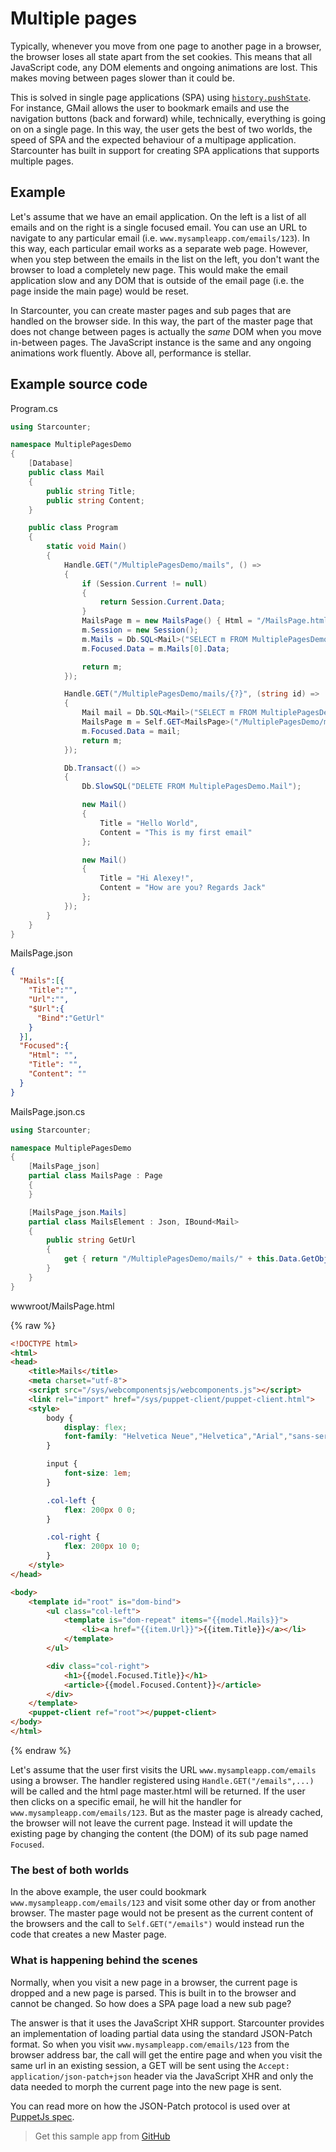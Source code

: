 # Multiple pages

Typically, whenever you move from one page to another page in a browser, the browser loses all state apart from the set cookies. This means that all JavaScript code, any DOM elements and ongoing animations are lost. This makes moving between pages slower than it could be.

This is solved in single page applications (SPA) using [`history.pushState`](https://developer.mozilla.org/en-US/docs/Web/Guide/API/DOM/Manipulating_the_browser_history). For instance, GMail allows the user to bookmark emails and use the navigation buttons (back and forward) while, technically, everything is going on on a single page. In this way, the user gets the best of two worlds, the speed of SPA and the expected behaviour of a multipage application. Starcounter has built in support for creating SPA applications that supports multiple pages.

## Example

Let's assume that we have an email application. On the left is a list of all emails and on the right is a single focused email. You can use an URL to navigate to any particular email (i.e. `www.mysampleapp.com/emails/123`). In this way, each particular email works as a separate web page. However, when you step between the emails in the list on the left, you don't want the browser to load a completely new page. This would make the email application slow and any DOM that is outside of the email page (i.e. the page inside the main page) would be reset.

In Starcounter, you can create master pages and sub pages that are handled on the browser side. In this way, the part of the master page that does not change between pages is actually the *same* DOM when you move in-between pages. The JavaScript instance is the same and any ongoing animations work fluently. Above all, performance is stellar.

## Example source code

<div class="code-name">Program.cs</div>

```cs
using Starcounter;

namespace MultiplePagesDemo
{
    [Database]
    public class Mail
    {
        public string Title;
        public string Content;
    }

    public class Program
    {
        static void Main()
        {
            Handle.GET("/MultiplePagesDemo/mails", () =>
            {
                if (Session.Current != null)
                {
                    return Session.Current.Data;
                }
                MailsPage m = new MailsPage() { Html = "/MailsPage.html" };
                m.Session = new Session();
                m.Mails = Db.SQL<Mail>("SELECT m FROM MultiplePagesDemo.Mail m LIMIT ?", 10);
                m.Focused.Data = m.Mails[0].Data;

                return m;
            });

            Handle.GET("/MultiplePagesDemo/mails/{?}", (string id) =>
            {
                Mail mail = Db.SQL<Mail>("SELECT m FROM MultiplePagesDemo.Mail m WHERE ObjectID=?", id).First;
                MailsPage m = Self.GET<MailsPage>("/MultiplePagesDemo/mails");
                m.Focused.Data = mail;
                return m;
            });

            Db.Transact(() =>
            {
                Db.SlowSQL("DELETE FROM MultiplePagesDemo.Mail");

                new Mail()
                {
                    Title = "Hello World",
                    Content = "This is my first email"
                };

                new Mail()
                {
                    Title = "Hi Alexey!",
                    Content = "How are you? Regards Jack"
                };
            });
        }
    }
}
```

<div class="code-name">MailsPage.json</div>

```json
{
  "Mails":[{
    "Title":"",
    "Url":"",
    "$Url":{
      "Bind":"GetUrl"
    }
  }],
  "Focused":{
    "Html": "",
    "Title": "",
    "Content": ""
  }
}
```

<div class="code-name">MailsPage.json.cs</div>

```cs
using Starcounter;

namespace MultiplePagesDemo
{
    [MailsPage_json]
    partial class MailsPage : Page
    {
    }

    [MailsPage_json.Mails]
    partial class MailsElement : Json, IBound<Mail>
    {
        public string GetUrl
        {
            get { return "/MultiplePagesDemo/mails/" + this.Data.GetObjectID(); }
        }
    }
}

```

<div class="code-name">wwwroot/MailsPage.html</div>

{% raw %}
```html
<!DOCTYPE html>
<html>
<head>
    <title>Mails</title>
    <meta charset="utf-8">
    <script src="/sys/webcomponentsjs/webcomponents.js"></script>
    <link rel="import" href="/sys/puppet-client/puppet-client.html">
    <style>
        body {
            display: flex;
            font-family: "Helvetica Neue","Helvetica","Arial","sans-serif";
        }

        input {
            font-size: 1em;
        }

        .col-left {
            flex: 200px 0 0;
        }

        .col-right {
            flex: 200px 10 0;
        }
    </style>
</head>

<body>
    <template id="root" is="dom-bind">
        <ul class="col-left">
            <template is="dom-repeat" items="{{model.Mails}}">
                <li><a href="{{item.Url}}">{{item.Title}}</a></li>
            </template>
        </ul>

        <div class="col-right">
            <h1>{{model.Focused.Title}}</h1>
            <article>{{model.Focused.Content}}</article>
        </div>
    </template>
    <puppet-client ref="root"></puppet-client>
</body>
</html>
```
{% endraw %}

Let's assume that the user first visits the URL `www.mysampleapp.com/emails` using a browser. The handler registered using `Handle.GET("/emails",...)` will be called and the html page master.html will be returned. If the user then clicks on a specific email, he will hit the handler for `www.mysampleapp.com/emails/123`. But as the master page is already cached, the browser will not leave the current page. Instead it will update the existing page by changing the content (the DOM) of its sub page named `Focused`.

### The best of both worlds

In the above example, the user could bookmark `www.mysampleapp.com/emails/123` and visit some other day or from another browser. The master page would not be present as the current content of the browsers and the call to `Self.GET("/emails")` would instead run the code that creates a new Master page.

### What is happening behind the scenes

Normally, when you visit a new page in a browser, the current page is dropped and a new page is parsed. This is built in to the browser and cannot be changed. So how does a SPA page load a new sub page?

The answer is that it uses the JavaScript XHR support. Starcounter provides an implementation of loading partial data using the standard JSON-Patch format. So when you visit `www.mysampleapp.com/emails/123` from the browser address bar, the call will get the entire page and when you visit the same url in an existing session, a GET will be sent using the `Accept: application/json-patch+json` header via the JavaScript XHR and only the data needed to morph the current page into the new page is sent.

You can read more on how the JSON-Patch protocol is used over at [PuppetJs spec](https://github.com/PuppetJs/PuppetJs/wiki/Server-communication).

> Get this sample app from <a class="fusion-button button-flat button-round button-xsmall button-default button-2" href="https://github.com/StarcounterSamples/MultiplePagesDemo"><i class="fa fa-github button-icon-left"></i><span class="fusion-button-text">GitHub</span></a>
